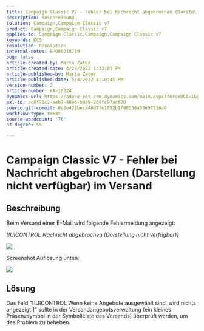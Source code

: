 ```yaml
---
title: Campaign Classic V7 - Fehler bei Nachricht abgebrochen (Darstellung nicht verfügbar) im Versand
description: Beschreibung
solution: Campaign,Campaign Classic v7
product: Campaign,Campaign Classic v7
applies-to: Campaign Classic,Campaign,Campaign Classic v7
keywords: KCS
resolution: Resolution
internal-notes: E-000218719
bug: false
article-created-by: Marta Zator
article-created-date: 4/29/2022 1:33:01 PM
article-published-by: Marta Zator
article-published-date: 5/4/2022 4:10:45 PM
version-number: 2
article-number: KA-16324
dynamics-url: https://adobe-ent.crm.dynamics.com/main.aspx?forceUCI=1&pagetype=entityrecord&etn=knowledgearticle&id=deaa59df-c0c7-ec11-a7b6-0022480a1d64
exl-id: ac8f71c2-aeb7-40e6-b0a9-268fc97ac620
source-git-commit: 0c3e421beca46d9fe1952b1f98538a50697216a0
workflow-type: tm+mt
source-wordcount: '76'
ht-degree: 5%

---
```


# Campaign Classic V7 - Fehler bei Nachricht abgebrochen (Darstellung nicht verfügbar) im Versand

## Beschreibung


Beim Versand einer E-Mail wird folgende Fehlermeldung angezeigt:

*[!UICONTROL Nachricht abgebrochen (Darstellung nicht verfügbar)]*

![](assets/___dfaa59df-c0c7-ec11-a7b6-0022480a1d64___.png)


Screenshot Auflösung unten: 


![](assets/___e1aa59df-c0c7-ec11-a7b6-0022480a1d64___.png)


## Lösung


Das Feld &quot;[!UICONTROL Wenn keine Angebote ausgewählt sind, wird nichts angezeigt.]&quot; sollte in der Versandangebotsverwaltung (ein kleines Präsenzsymbol in der Symbolleiste des Versands) überprüft werden, um das Problem zu beheben.
